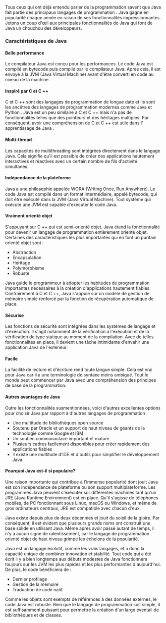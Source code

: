 
<p>Tous ceux qui ont déjà entendu parler de la programmation savent que
Java fait partie des principaux langages de programmation . Java gagne
en popularité chaque année en raison de ses fonctionnalités
impressionnantes. Jetons un coup d'œil aux principales fonctionnalités
de Java qui font de Java un chouchou des développeurs.</p>

### Caractéristiques de Java

#### Belle performance

<p>Le compilateur Java est conçu pour les performances. Le code Java est
compilé en bytecode puis compilé par le compilateur Java. Après cela, il
est envoyé à la JVM (Java Virtual Machine) avant d'être converti en code
au niveau de la machine.</p>

#### Inspiré par C et C ++

<p>C et C ++ sont des langages de programmation de longue date et ils
sont les ancêtres des langages de programmation modernes comme Java et
Python . Java est un peu similaire à C et C ++ mais n'a pas de
fonctionnalités telles que des pointeurs et des héritages multiples. Par
conséquent, avoir une compréhension de C et C ++ est utile dans l'
apprentissage de Java .</p>

#### Multi-thread

<p>Les capacités de multithreading sont intégrées directement dans le
langage Java. Cela signifie qu'il est possible de créer des applications
hautement interactives et réactives avec un certain nombre de fils
d'activité simultanés.</p>

#### Indépendance de la plateforme

<p>Java a une philosophie appelée WORA (Writing Once, Run Anywhere). Le
code Java est compilé dans un format intermédiaire, appelé bytecode, qui
doit être exécuté dans la JVM (Java Virtual Machine). Tout système qui
exécute une JVM est capable d'exécuter le code Java.</p>

#### Vraiment orienté objet

<p>S'appuyant sur C ++ qui est semi-orienté objet, Java étend la
fonctionnalité pour devenir un langage de programmation entièrement
orienté objet. Certaines des caractéristiques les plus importantes qui
en font un puritain orienté objet sont :</p>

- Abstraction
- Encapsulation
- Héritage
- Polymorphisme
- Robuste

Java guide le programmeur à adopter les habitudes de programmation importantes nécessaires à la création d'applications hautement fiables. Contrairement à C et C ++, Java s'appuie sur un modèle de gestion de mémoire simple renforcé par la fonction de récupération automatique de place.

#### Sécurise

<p>Les fonctions de sécurité sont intégrées dans les systèmes de langage
et d'exécution. Il s'agit notamment de la vérification à l'exécution et
de la vérification de type statique au moment de la compilation. Avec de
telles fonctionnalités en place, il devient une tâche intimidante
d'envahir une application Java de l'extérieur.</p>

#### Facile

<p>La facilité de lecture et d'écriture rend toute langue simple. Cela
est vrai pour Java car il a une terminologie de syntaxe moins ambiguë.
Tout le monde peut commencer par Java avec une compréhension des
principes de base de la programmation.</p>

#### Autres avantages de Java

<p>Outre les fonctionnalités susmentionnées, voici d'autres excellentes
options pour choisir Java par rapport à d'autres langages de
programmation :</p>

- Une multitude de bibliothèques open source
- Soutenu par Oracle et un support de haut niveau de géants de la technologie comme Google et IBM
- Un soutien communautaire important et mature
- Plusieurs cadres facilement disponibles pour créer rapidement des applications fiables
- Il existe une multitude d'IDE et d'outils pour simplifier le développement Java

#### Pourquoi Java est-il si populaire?

<p>Une raison importante qui contribue à l'immense popularité dont jouit
Java est son indépendance de plateforme ou son support multiplateforme.
Les programmes Java peuvent s'exécuter sur différentes machines tant
qu'un JRE (Java Runtime Environment) est en place. Qu'il s'agisse de
téléphones mobiles, de PC fonctionnant sous Linux, macOS ou Windows, et
même de gros ordinateurs centraux, JRE est compatible avec chacun d'eux.</p>

<p>Java existe depuis plus de deux décennies et jouit du soleil de la
gloire. Par conséquent, il est évident que plusieurs grands noms ont
construit une base solide en utilisant Java. Même après avoir passé
autant de temps, il n'y a aucun signe de ralentissement, car le langage
de programmation orienté objet de haut niveau grimpe les échelons de la
popularité.</p>

<p>Java est un langage évolutif, comme les vrais langages, et a donc la
capacité unique de combiner innovation et stabilité. Tout code qui a été
écrit il y a bien longtemps aux débuts modestes de Java fonctionnera
toujours sur les JVM les plus rapides et les plus performantes
d'aujourd'hui. De plus, le code bénéficiera de :</p>

- Dernier profilage
- Gestion de la mémoire
- Traduction de code natif

<p>Comme les objets sont exempts de références à des données externes, le
code Java est robuste. Bien que le langage de programmation soit simple,
il est suffisamment puissant pour permettre la création d'un large
éventail de bibliothèques et de classes.</p>

